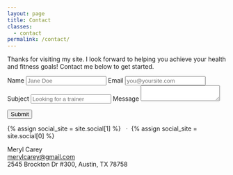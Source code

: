 ```yaml
---
layout: page
title: Contact
classes:
  - contact
permalink: /contact/
---
```


Thanks for visiting my site. I look forward to helping you achieve your health and fitness goals! Contact me below to get started.

<form method="POST" action="http://formspree.io/merylcarey@gmail.com" class="contact-form">
  <label id="name">
    Name
    <input type="text" name="name" placeholder="Jane Doe" id="name"/>
  </label>
  <label id="email">
    Email
    <input type="email" name="_replyto" id="email" placeholder="you@yoursite.com" />
  </label>
  <label id="subject">
    Subject
    <input type="text" name="subject" placeholder="Looking for a trainer" id="subject"/>
  </label>
  <label id="message">
    Message
    <textarea type="text" name="message" placeholder="" id="message"></textarea>
  </label>
  <input type="hidden" name="_next" value="{{site.url}}/thanks"/>

  <button type="submit" class="btn">Submit</button>
</form>

{% assign social_site = site.social[1] %}
<a class="icon icon-{{ social_site.icon }}" href="{{ social_site.url }}">
  <i class="fa fa-{{ social_site.icon }}"></i>
</a>
&nbsp;&nbsp;·&nbsp;&nbsp;{% assign social_site = site.social[0] %}
<a class="icon icon-{{ social_site.icon }}" href="{{ social_site.url }}">
  <i class="fa fa-{{ social_site.icon }}"></i>
</a>


Meryl Carey  
<merylcarey@gmail.com>  
2545 Brockton Dr #300, Austin, TX 78758
